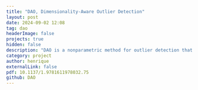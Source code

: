 ```yaml
---
title: "DAO, Dimensionality-Aware Outlier Detection"
layout: post
date: 2024-09-02 12:08
tag: dao
headerImage: false
projects: true
hidden: false
description: "DAO is a nonparametric method for outlier detection that takes full account of local variations in intrinsic dimensionality within the dataset."
category: project
author: henrique
externalLink: false
pdf: 10.1137/1.9781611978032.75
github: DAO
---
```


